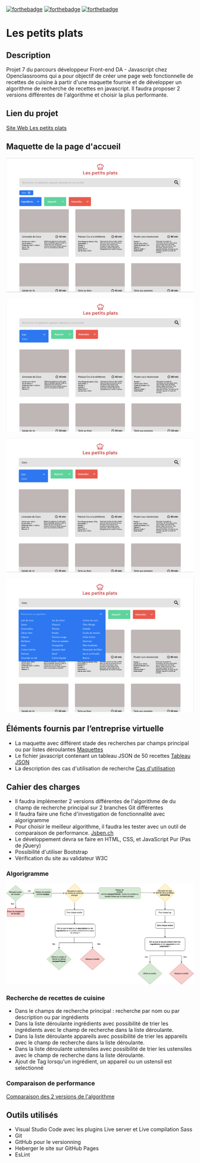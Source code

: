 [![forthebadge](https://forthebadge.com/images/badges/uses-html.svg)](https://forthebadge.com) [![forthebadge](https://forthebadge.com/images/badges/uses-css.svg)](https://forthebadge.com) [![forthebadge](https://forthebadge.com/images/badges/made-with-javascript.svg)](https://forthebadge.com)

# Les petits plats

## Description

Projet 7 du parcours développeur Front-end DA - Javascript chez Openclassrooms qui a pour objectif de créer une page web fonctionnelle de recettes de cuisine à partir d'une maquette fournie et de développer un algorithme de recherche de recettes en javascript.
Il faudra proposer 2 versions différentes de l'algorithme et choisir la plus performante.

## Lien du projet

[Site Web Les petits plats](https://devnicolay.github.io/LauraNicolay_7_04112021/)

## Maquette de la page d'accueil

![alt tag](./images/maquette/maquette_1.png)

![alt tag](./images/maquette/maquette_2.png)

![alt tag](./images/maquette/maquette_3.png)

![alt tag](./images/maquette/maquette_4.png)

## Éléments fournis par l’entreprise virtuelle

- La maquette avec différent stade des recherches par champs principal ou par listes déroulantes [Maquettes](https://www.figma.com/file/xqeE1ZKlHUWi2Efo8r73NK/UI-Design-Les-Petits-Plats-FR?node-id=0%3A1)
- Le fichier javascript contenant un tableau JSON de 50 recettes [Tableau JSON](https://github.com/OpenClassrooms-Student-Center/P11-front-end-search-engine)
- La description des cas d'utilisation de recherche [Cas d'utilisation](https://s3-eu-west-1.amazonaws.com/course.oc-static.com/projects/Front-End+V2/P6+Algorithms/Cas+d%E2%80%99utilisation+%2303+Filtrer+les+recettes+dans+l%E2%80%99interface+utilisateur.pdf)

## Cahier des charges

- Il faudra implémenter 2 versions différentes de l'algorithme de du champ de recherche principal sur 2 branches Git différentes
- Il faudra faire une fiche d'investigation de fonctionnalité avec algorigramme
- Pour choisir le meilleur algorithme, il faudra les tester avec un outil de comparaison de performance. [Jsben.ch](https://jsben.ch/)
- Le développement devra se faire en HTML, CSS, et JavaScript Pur (Pas de jQuery)
- Possibilité d'utiliser Bootstrap
- Vérification du site au validateur W3C

### Algorigramme

![alt tag](./images/algorigramme.png)

### Recherche de recettes de cuisine

- Dans le champs de recherche principal : recherche par nom ou par description ou par ingrédients
- Dans la liste déroulante ingrédients avec possibilité de trier les ingrédients avec le champ de recherche dans la liste déroulante.
- Dans la liste déroulante appareils avec possibilité de trier les appareils avec le champ de recherche dans la liste déroulante.
- Dans la liste déroulante ustensiles avec possibilité de trier les ustensiles avec le champ de recherche dans la liste déroulante.
- Ajout de Tag lorsqu'un ingrédient, un appareil ou un ustensil est selectionné

### Comparaison de performance

[Comparaison des 2 versions de l'algorithme](https://jsben.ch/mKFQ1)

## Outils utilisés

- Visual Studio Code avec les plugins Live server et Live compilation Sass
- Git
- GitHub pour le versionning
- Heberger le site sur GitHub Pages
- EsLint
